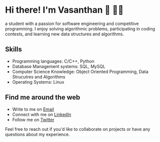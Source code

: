 # Hi there! I'm Vasanthan 👋 🧑‍💻

a student with a passion for software engineering and competitive programming. I enjoy solving algorithmic problems, participating in coding contests, and learning new data structures and algorithms.

## Skills

- Programming languages: C/C++, Python
- Database Management systems: SQL, MySQL
- Computer Science Knowledge: Object Oriented Programming, Data Strucutres and Algorithms
- Operating Systems: Linux

## Find me around the web 

- Write to me on <a href = "vasanthan_b@outlook.com">Email</a>
- Connect with me on <a href = "https://www.linkedin.com/in/vasanthanb">LinkedIn</a>
- Follow me on <a href = "https://www.twitter.com/_vasanthan_">Twitter</a> 

Feel free to reach out if you'd like to collaborate on projects or have any questions about my experience.
